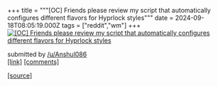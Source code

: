 +++
title = """[OC] Friends please review my script that automatically configures different flavors for Hyprlock styles"""
date = 2024-09-18T08:05:19.000Z
tags = ["reddit","wm"]
+++
[![[OC] Friends please review my script that automatically configures different flavors for Hyprlock styles](https://external-preview.redd.it/MGVmMDM1YWl5aXBkMeDCJqZNkVHqsQecCdV5e1eNkTR6y1OQREfgLOIDYG_I.png?width=640&crop=smart&auto=webp&s=3033a8ea41528bc3f7ea96a470349e7bcb6758cb "[OC] Friends please review my script that automatically configures different flavors for Hyprlock styles")](https://www.reddit.com/r/unixporn/comments/1fjnlzf/oc_friends_please_review_my_script_that/)

submitted by [/u/Anshul086](https://www.reddit.com/user/Anshul086)  
[\[link\]](https://v.redd.it/hv87n4aiyipd1) [\[comments\]](https://www.reddit.com/r/unixporn/comments/1fjnlzf/oc_friends_please_review_my_script_that/)

[[source]](https://www.reddit.com/r/unixporn/comments/1fjnlzf/oc_friends_please_review_my_script_that/)
